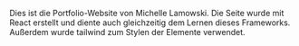 Dies ist die Portfolio-Website von Michelle Lamowski. 
Die Seite wurde mit React erstellt und diente auch gleichzeitig dem Lernen dieses Frameworks. 
Außerdem wurde tailwind zum Stylen der Elemente verwendet. 